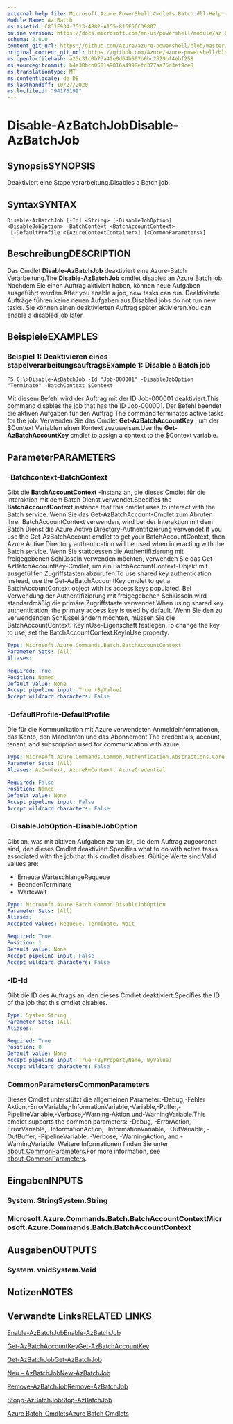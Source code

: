 ```yaml
---
external help file: Microsoft.Azure.PowerShell.Cmdlets.Batch.dll-Help.xml
Module Name: Az.Batch
ms.assetid: C831F934-7513-4882-A155-816E56CD9807
online version: https://docs.microsoft.com/en-us/powershell/module/az.batch/disable-azbatchjob
schema: 2.0.0
content_git_url: https://github.com/Azure/azure-powershell/blob/master/src/Batch/Batch/help/Disable-AzBatchJob.md
original_content_git_url: https://github.com/Azure/azure-powershell/blob/master/src/Batch/Batch/help/Disable-AzBatchJob.md
ms.openlocfilehash: a25c31c0b73a42e0d64b567b6bc2529bf4ebf258
ms.sourcegitcommit: b4a38bcb0501a9016a4998efd377aa75d3ef9ce8
ms.translationtype: MT
ms.contentlocale: de-DE
ms.lasthandoff: 10/27/2020
ms.locfileid: "94176199"
---
```

# <span data-ttu-id="06971-101">Disable-AzBatchJob</span><span class="sxs-lookup"><span data-stu-id="06971-101">Disable-AzBatchJob</span></span>

## <span data-ttu-id="06971-102">Synopsis</span><span class="sxs-lookup"><span data-stu-id="06971-102">SYNOPSIS</span></span>
<span data-ttu-id="06971-103">Deaktiviert eine Stapelverarbeitung.</span><span class="sxs-lookup"><span data-stu-id="06971-103">Disables a Batch job.</span></span>

## <span data-ttu-id="06971-104">Syntax</span><span class="sxs-lookup"><span data-stu-id="06971-104">SYNTAX</span></span>

```
Disable-AzBatchJob [-Id] <String> [-DisableJobOption] <DisableJobOption> -BatchContext <BatchAccountContext>
 [-DefaultProfile <IAzureContextContainer>] [<CommonParameters>]
```

## <span data-ttu-id="06971-105">Beschreibung</span><span class="sxs-lookup"><span data-stu-id="06971-105">DESCRIPTION</span></span>
<span data-ttu-id="06971-106">Das Cmdlet **Disable-AzBatchJob** deaktiviert eine Azure-Batch Verarbeitung.</span><span class="sxs-lookup"><span data-stu-id="06971-106">The **Disable-AzBatchJob** cmdlet disables an Azure Batch job.</span></span>
<span data-ttu-id="06971-107">Nachdem Sie einen Auftrag aktiviert haben, können neue Aufgaben ausgeführt werden.</span><span class="sxs-lookup"><span data-stu-id="06971-107">After you enable a job, new tasks can run.</span></span>
<span data-ttu-id="06971-108">Deaktivierte Aufträge führen keine neuen Aufgaben aus.</span><span class="sxs-lookup"><span data-stu-id="06971-108">Disabled jobs do not run new tasks.</span></span>
<span data-ttu-id="06971-109">Sie können einen deaktivierten Auftrag später aktivieren.</span><span class="sxs-lookup"><span data-stu-id="06971-109">You can enable a disabled job later.</span></span>

## <span data-ttu-id="06971-110">Beispiele</span><span class="sxs-lookup"><span data-stu-id="06971-110">EXAMPLES</span></span>

### <span data-ttu-id="06971-111">Beispiel 1: Deaktivieren eines stapelverarbeitungsauftrags</span><span class="sxs-lookup"><span data-stu-id="06971-111">Example 1: Disable a Batch job</span></span>
```
PS C:\>Disable-AzBatchJob -Id "Job-000001" -DisableJobOption "Terminate" -BatchContext $Context
```

<span data-ttu-id="06971-112">Mit diesem Befehl wird der Auftrag mit der ID Job-000001 deaktiviert.</span><span class="sxs-lookup"><span data-stu-id="06971-112">This command disables the job that has the ID Job-000001.</span></span>
<span data-ttu-id="06971-113">Der Befehl beendet die aktiven Aufgaben für den Auftrag.</span><span class="sxs-lookup"><span data-stu-id="06971-113">The command terminates active tasks for the job.</span></span>
<span data-ttu-id="06971-114">Verwenden Sie das Cmdlet **Get-AzBatchAccountKey** , um der $Context Variablen einen Kontext zuzuweisen.</span><span class="sxs-lookup"><span data-stu-id="06971-114">Use the **Get-AzBatchAccountKey** cmdlet to assign a context to the $Context variable.</span></span>

## <span data-ttu-id="06971-115">Parameter</span><span class="sxs-lookup"><span data-stu-id="06971-115">PARAMETERS</span></span>

### <span data-ttu-id="06971-116">-Batchcontext</span><span class="sxs-lookup"><span data-stu-id="06971-116">-BatchContext</span></span>
<span data-ttu-id="06971-117">Gibt die **BatchAccountContext** -Instanz an, die dieses Cmdlet für die Interaktion mit dem Batch Dienst verwendet.</span><span class="sxs-lookup"><span data-stu-id="06971-117">Specifies the **BatchAccountContext** instance that this cmdlet uses to interact with the Batch service.</span></span>
<span data-ttu-id="06971-118">Wenn Sie das Get-AzBatchAccount-Cmdlet zum Abrufen Ihrer BatchAccountContext verwenden, wird bei der Interaktion mit dem Batch Dienst die Azure Active Directory-Authentifizierung verwendet.</span><span class="sxs-lookup"><span data-stu-id="06971-118">If you use the Get-AzBatchAccount cmdlet to get your BatchAccountContext, then Azure Active Directory authentication will be used when interacting with the Batch service.</span></span> <span data-ttu-id="06971-119">Wenn Sie stattdessen die Authentifizierung mit freigegebenen Schlüsseln verwenden möchten, verwenden Sie das Get-AzBatchAccountKey-Cmdlet, um ein BatchAccountContext-Objekt mit ausgefüllten Zugriffstasten abzurufen.</span><span class="sxs-lookup"><span data-stu-id="06971-119">To use shared key authentication instead, use the Get-AzBatchAccountKey cmdlet to get a BatchAccountContext object with its access keys populated.</span></span> <span data-ttu-id="06971-120">Bei Verwendung der Authentifizierung mit freigegebenen Schlüsseln wird standardmäßig die primäre Zugriffstaste verwendet.</span><span class="sxs-lookup"><span data-stu-id="06971-120">When using shared key authentication, the primary access key is used by default.</span></span> <span data-ttu-id="06971-121">Wenn Sie den zu verwendenden Schlüssel ändern möchten, müssen Sie die BatchAccountContext. KeyInUse-Eigenschaft festlegen.</span><span class="sxs-lookup"><span data-stu-id="06971-121">To change the key to use, set the BatchAccountContext.KeyInUse property.</span></span>

```yaml
Type: Microsoft.Azure.Commands.Batch.BatchAccountContext
Parameter Sets: (All)
Aliases:

Required: True
Position: Named
Default value: None
Accept pipeline input: True (ByValue)
Accept wildcard characters: False
```

### <span data-ttu-id="06971-122">-DefaultProfile</span><span class="sxs-lookup"><span data-stu-id="06971-122">-DefaultProfile</span></span>
<span data-ttu-id="06971-123">Die für die Kommunikation mit Azure verwendeten Anmeldeinformationen, das Konto, den Mandanten und das Abonnement.</span><span class="sxs-lookup"><span data-stu-id="06971-123">The credentials, account, tenant, and subscription used for communication with azure.</span></span>

```yaml
Type: Microsoft.Azure.Commands.Common.Authentication.Abstractions.Core.IAzureContextContainer
Parameter Sets: (All)
Aliases: AzContext, AzureRmContext, AzureCredential

Required: False
Position: Named
Default value: None
Accept pipeline input: False
Accept wildcard characters: False
```

### <span data-ttu-id="06971-124">-DisableJobOption</span><span class="sxs-lookup"><span data-stu-id="06971-124">-DisableJobOption</span></span>
<span data-ttu-id="06971-125">Gibt an, was mit aktiven Aufgaben zu tun ist, die dem Auftrag zugeordnet sind, den dieses Cmdlet deaktiviert.</span><span class="sxs-lookup"><span data-stu-id="06971-125">Specifies what to do with active tasks associated with the job that this cmdlet disables.</span></span>
<span data-ttu-id="06971-126">Gültige Werte sind:</span><span class="sxs-lookup"><span data-stu-id="06971-126">Valid values are:</span></span>
- <span data-ttu-id="06971-127">Erneute Warteschlange</span><span class="sxs-lookup"><span data-stu-id="06971-127">Requeue</span></span>
- <span data-ttu-id="06971-128">Beenden</span><span class="sxs-lookup"><span data-stu-id="06971-128">Terminate</span></span>
- <span data-ttu-id="06971-129">Warte</span><span class="sxs-lookup"><span data-stu-id="06971-129">Wait</span></span>

```yaml
Type: Microsoft.Azure.Batch.Common.DisableJobOption
Parameter Sets: (All)
Aliases:
Accepted values: Requeue, Terminate, Wait

Required: True
Position: 1
Default value: None
Accept pipeline input: False
Accept wildcard characters: False
```

### <span data-ttu-id="06971-130">-ID</span><span class="sxs-lookup"><span data-stu-id="06971-130">-Id</span></span>
<span data-ttu-id="06971-131">Gibt die ID des Auftrags an, den dieses Cmdlet deaktiviert.</span><span class="sxs-lookup"><span data-stu-id="06971-131">Specifies the ID of the job that this cmdlet disables.</span></span>

```yaml
Type: System.String
Parameter Sets: (All)
Aliases:

Required: True
Position: 0
Default value: None
Accept pipeline input: True (ByPropertyName, ByValue)
Accept wildcard characters: False
```

### <span data-ttu-id="06971-132">CommonParameters</span><span class="sxs-lookup"><span data-stu-id="06971-132">CommonParameters</span></span>
<span data-ttu-id="06971-133">Dieses Cmdlet unterstützt die allgemeinen Parameter:-Debug,-Fehler Aktion,-ErrorVariable,-InformationVariable,-Variable,-Puffer,-PipelineVariable,-Verbose,-Warning-Aktion und-WarningVariable.</span><span class="sxs-lookup"><span data-stu-id="06971-133">This cmdlet supports the common parameters: -Debug, -ErrorAction, -ErrorVariable, -InformationAction, -InformationVariable, -OutVariable, -OutBuffer, -PipelineVariable, -Verbose, -WarningAction, and -WarningVariable.</span></span> <span data-ttu-id="06971-134">Weitere Informationen finden Sie unter [about_CommonParameters](http://go.microsoft.com/fwlink/?LinkID=113216).</span><span class="sxs-lookup"><span data-stu-id="06971-134">For more information, see [about_CommonParameters](http://go.microsoft.com/fwlink/?LinkID=113216).</span></span>

## <span data-ttu-id="06971-135">Eingaben</span><span class="sxs-lookup"><span data-stu-id="06971-135">INPUTS</span></span>

### <span data-ttu-id="06971-136">System. String</span><span class="sxs-lookup"><span data-stu-id="06971-136">System.String</span></span>

### <span data-ttu-id="06971-137">Microsoft.Azure.Commands.Batch.BatchAccountContext</span><span class="sxs-lookup"><span data-stu-id="06971-137">Microsoft.Azure.Commands.Batch.BatchAccountContext</span></span>

## <span data-ttu-id="06971-138">Ausgaben</span><span class="sxs-lookup"><span data-stu-id="06971-138">OUTPUTS</span></span>

### <span data-ttu-id="06971-139">System. void</span><span class="sxs-lookup"><span data-stu-id="06971-139">System.Void</span></span>

## <span data-ttu-id="06971-140">Notizen</span><span class="sxs-lookup"><span data-stu-id="06971-140">NOTES</span></span>

## <span data-ttu-id="06971-141">Verwandte Links</span><span class="sxs-lookup"><span data-stu-id="06971-141">RELATED LINKS</span></span>

[<span data-ttu-id="06971-142">Enable-AzBatchJob</span><span class="sxs-lookup"><span data-stu-id="06971-142">Enable-AzBatchJob</span></span>](./Enable-AzBatchJob.md)

[<span data-ttu-id="06971-143">Get-AzBatchAccountKey</span><span class="sxs-lookup"><span data-stu-id="06971-143">Get-AzBatchAccountKey</span></span>](./Get-AzBatchAccountKey.md)

[<span data-ttu-id="06971-144">Get-AzBatchJob</span><span class="sxs-lookup"><span data-stu-id="06971-144">Get-AzBatchJob</span></span>](./Get-AzBatchJob.md)

[<span data-ttu-id="06971-145">Neu – AzBatchJob</span><span class="sxs-lookup"><span data-stu-id="06971-145">New-AzBatchJob</span></span>](./New-AzBatchJob.md)

[<span data-ttu-id="06971-146">Remove-AzBatchJob</span><span class="sxs-lookup"><span data-stu-id="06971-146">Remove-AzBatchJob</span></span>](./Remove-AzBatchJob.md)

[<span data-ttu-id="06971-147">Stopp-AzBatchJob</span><span class="sxs-lookup"><span data-stu-id="06971-147">Stop-AzBatchJob</span></span>](./Stop-AzBatchJob.md)

[<span data-ttu-id="06971-148">Azure Batch-Cmdlets</span><span class="sxs-lookup"><span data-stu-id="06971-148">Azure Batch Cmdlets</span></span>](/powershell/module/Az.Batch/)
